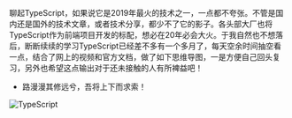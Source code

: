 聊起TypeScript，如果说它是2019年最火的技术之一，一点都不夸张。不管是国内还是国外的技术文章，或者技术分享，都少不了它的影子。各头部大厂也将TypeScript作为前端项目开发的标配，想必在20年必会大火。于我自然也不想落后，断断续续的学习TypeScript已经差不多有一个多月了，每天空余时间抽空看一点，结合了网上的视频和官方文档，做了如下思维导图，一是方便自己回头复习，另外也希望这点输出对于还未接触的人有所裨益吧！

* 路漫漫其修远兮，吾将上下而求索！

![TypeScript]('./TypeScript.jpg')




